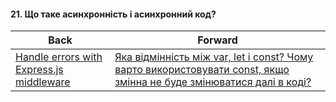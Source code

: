 #### 21. Що таке асинхронність і асинхронний код?



| Back | Forward |
|---|---|
| [Handle errors with Express.js middleware](/ua/junior/expressjs/how-to-handle-errors.md)  | [Яка відмінність між var, let і const? Чому варто використовувати const, якщо змінна не буде змінюватися далі в коді?](/ua/junior/javascript/what-is-the-difference-between-var-let-and-const-why-should-we-use-const-if-a-variable-will-not-be-changed-further-in-code.md) |